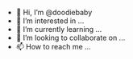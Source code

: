 - 👋 Hi, I’m @doodiebaby
- 👀 I’m interested in ...
- 🌱 I’m currently learning ...
- 💞️ I’m looking to collaborate on ...
- 📫 How to reach me ...

<!---
doodiebaby/doodiebaby is a ✨ special ✨ repository because its `README.md` (this file) appears on your GitHub profile.
You can click the Preview link to take a look at your changes.
--->
